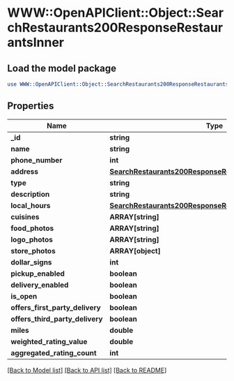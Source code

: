 # WWW::OpenAPIClient::Object::SearchRestaurants200ResponseRestaurantsInner

## Load the model package
```perl
use WWW::OpenAPIClient::Object::SearchRestaurants200ResponseRestaurantsInner;
```

## Properties
Name | Type | Description | Notes
------------ | ------------- | ------------- | -------------
**_id** | **string** |  | [optional] 
**name** | **string** |  | [optional] 
**phone_number** | **int** |  | [optional] 
**address** | [**SearchRestaurants200ResponseRestaurantsInnerAddress**](SearchRestaurants200ResponseRestaurantsInnerAddress.md) |  | [optional] 
**type** | **string** |  | [optional] 
**description** | **string** |  | [optional] 
**local_hours** | [**SearchRestaurants200ResponseRestaurantsInnerLocalHours**](SearchRestaurants200ResponseRestaurantsInnerLocalHours.md) |  | [optional] 
**cuisines** | **ARRAY[string]** |  | [optional] 
**food_photos** | **ARRAY[string]** |  | [optional] 
**logo_photos** | **ARRAY[string]** |  | [optional] 
**store_photos** | **ARRAY[object]** |  | [optional] 
**dollar_signs** | **int** |  | [optional] 
**pickup_enabled** | **boolean** |  | [optional] 
**delivery_enabled** | **boolean** |  | [optional] 
**is_open** | **boolean** |  | [optional] 
**offers_first_party_delivery** | **boolean** |  | [optional] 
**offers_third_party_delivery** | **boolean** |  | [optional] 
**miles** | **double** |  | [optional] 
**weighted_rating_value** | **double** |  | [optional] 
**aggregated_rating_count** | **int** |  | [optional] 

[[Back to Model list]](../README.md#documentation-for-models) [[Back to API list]](../README.md#documentation-for-api-endpoints) [[Back to README]](../README.md)


